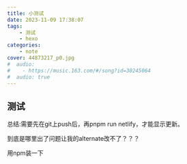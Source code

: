 ```yaml
---
title: 小测试
date: 2023-11-09 17:38:07
tags:
    - 测试
    - hexo
categories:
    - note
cover: 44873217_p0.jpg
#  audio:
#    - https://music.163.com/#/song?id=30245064
#  audio: true
---
```

## 测试
总结:需要先在git上push后，再pnpm run netlify，才能显示更新。

到底是哪里出了问题让我的alternate改不了？？？

用npm装一下
